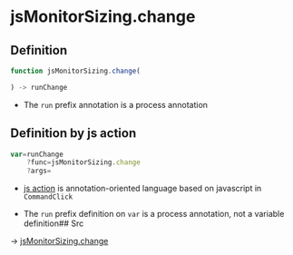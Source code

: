 # jsMonitorSizing.change

## Definition

```js.js
function jsMonitorSizing.change(

) -> runChange
```

- The `run` prefix annotation is a process annotation
## Definition by js action

```js.js
var=runChange
	?func=jsMonitorSizing.change
	?args=

```

- [js action](#) is annotation-oriented language based on javascript in `CommandClick`

- The `run` prefix definition on `var` is a process annotation, not a variable definition## Src

-> [jsMonitorSizing.change](https://github.com/puutaro/CommandClick/blob/master/app/src/main/java/com/puutaro/commandclick/fragment_lib/terminal_fragment/js_interface/system/JsMonitorSizing.kt#L14)



